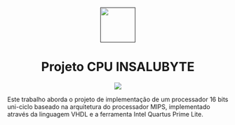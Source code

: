 <br />
<p align="center">
  <a href="">
    <img src="https://user-images.githubusercontent.com/49700354/114078715-a61b2f00-987f-11eb-8eef-6fd7cfc17d33.png" alt="" width="80" height="80">
  </a>
  <h1 align="center">Projeto CPU INSALUBYTE</h1>
  <p align="center">
    <img src="https://github.com/VictorH456/AOC_3VictorC-RyanKEGiovana_UFRR_2023/blob/main/Apresenta%C3%A7%C3%A3o/AOC%20-%20Estrutura%20e%20organiza%C3%A7%C3%A3o%20de%20computadores%20%20(2).png">
    
  Este trabalho aborda o projeto de implementação de um processador 16 bits uni-ciclo baseado na arquitetura do processador MIPS, implementado através
  da linguagem VHDL e a ferramenta Intel Quartus Prime Lite.
  </p>
    </a>
  </p>
</p>
